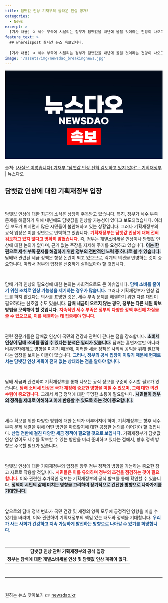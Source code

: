 ```yaml
---
title: 담뱃값 인상 기재부의 놀라운 진실 공개!
categories:
  - News
excerpt: >
  [기사 내용] ㅇ 세수 부족에 시달리는 정부가 담뱃값을 내년에 올릴 것이라는 전망이 나오고 있다. [기재부 …
feature_text: >
  ## whereispost 실시간 뉴스 속보입니다.

  [기사 내용] ㅇ 세수 부족에 시달리는 정부가 담뱃값을 내년에 올릴 것이라는 전망이 나오고 있다. [기재부 …
image: '/assets/img/newsdao_breakingnews.jpg'
---
```


![뉴스다오 속보](/assets/img/newsdao_breakingnews.jpg)

<p>출처: <a href="https://newsdao.kr/2430" rel="dofollow">[사실은 이렇습니다] 기재부 “담뱃값 인상 전혀 검토하고 있지 않아” - 기획재정부</a> | 뉴스다오</p>

<h2 data-ke-size="size26">담뱃값 인상에 대한 기획재정부 입장</h2>

<p data-ke-size="size16">&nbsp;</p>

담뱃값 인상에 대한 최근의 소식은 상당히 주목받고 있습니다. 특히, 정부가 세수 부족 문제를 해결하기 위해 내년에도 담뱃값을 인상할 가능성이 있다고 보도되었습니다. 이러한 보도가 퍼지면서 많은 시민들이 불안해하고 있는 상황입니다. 그러나 기획재정부의 공식 입장은 이를 정면으로 반박하고 있습니다. <b><span style="color: #ee2323;">기획재정부는 담뱃값 인상에 대해 전혀 검토하고 있지 않다고 명확히 밝혔습니다.</span></b> 즉, 정부는 개별소비세율 인상이나 담뱃값 인상에 대한 논의가 없다며, 근거 없는 주장을 자제해 주기를 요청하고 있습니다. <b><span style="background-color: #21538527;">이는 한편으로 세수 부족 문제를 해결하기 위한 정부의 전반적인 노력 중 하나로 볼 수 있습니다.</span></b> 담배와 관련된 세금 정책은 항상 논란이 되고 있으므로, 각계의 의견을 반영하는 것이 중요합니다. 따라서 정부의 입장을 신중하게 살펴보아야 할 것입니다.

<p data-ke-size="size16">&nbsp;</p>

담배 가격 인상의 필요성에 대한 논의는 사회적으로도 큰 이슈입니다. <b><span style="color: #1a5490;">담배 소비를 줄이기 위한 조치로 인상 가능성을 제기하는 경우가 많습니다.</span></b> 그러나 기획재정부가 인상 검토를 하지 않겠다는 의사를 표명한 것은, 세수 부족 문제를 해결하기 위한 다른 대안이 필요하다는 신호일 수도 있습니다. <b>담배 세금이 오르지 않는 경우, 정부는 다른 세원 확보 방법을 모색해야 할 것입니다.</b> <b><span style="color: #ee2323;">지속적인 세수 부족은 정부의 다양한 정책 추진에 차질을 줄 수 있으므로, 이를 해결하는 데 집중해야 합니다.</span></b> 

<p data-ke-size="size16">&nbsp;</p>

관련 전문가들은 담배값 인상이 국민의 건강과 관련이 깊다는 점을 강조합니다. <b><span style="background-color: #21538527;">소비세 인상이 담배 소비를 줄일 수 있다는 분석은 일리가 있습니다.</span></b> 담배는 흡연자뿐만 아니라 비흡연자에게도 영향을 미치기 때문에, 이러한 세금 정책은 사회적 공익을 위해 필요하다는 입장을 보이는 이들이 많습니다. <b><span style="color: #1a5490;">그러나, 정부의 공식 입장이 이렇기 때문에 현재로서는 담뱃값 인상 계획이 전혀 없는 상태라는 점을 알아야 합니다.</span></b> 

<p data-ke-size="size16">&nbsp;</p>

담배 세금과 관련하여 기획재정부를 통해 나오는 공식 정보를 꾸준히 주시할 필요가 있습니다. <b><span style="color: #ee2323;">담배 소비세 인상은 국가 재정에 중요한 영향을 미칠 수 있으며, 그에 대한 의견 수렴이 중요합니다.</span></b> 그래서 세금 정책에 대한 투명한 소통이 필요합니다. <b><span style="background-color: #21538527;">시민들이 정부의 정책을 제대로 이해하고 이에 반응할 수 있도록 하는 것이 중요합니다.</span></b> 

<p data-ke-size="size16">&nbsp;</p>

세수 확보를 위한 다양한 방법에 대한 논의가 이루어져야 하며, 기획재정부는 향후 세수 부족 문제 해결을 위해 어떤 방안을 마련할지에 대한 공정한 논의를 이어가야 할 것입니다. <b><span style="color: #1a5490;">산업 전반에 걸친 다양한 세금 정책이 필요할 것으로 보입니다.</span></b> 기획재정부가 담뱃값 인상 없이도 세수를 확보할 수 있는 방안을 미리 준비하고 있다는 점에서, 향후 정책 방향은 주목할 필요가 있습니다. 

<p data-ke-size="size16">&nbsp;</p>

담뱃값 인상에 대한 기획재정부의 입장은 향후 정부 정책의 방향을 가늠하는 중요한 참고 자료로 작용할 것입니다. <b><span style="color: #ee2323;">시민들은 이를 유의하며 정부의 조건을 점검하는 것이 필요합니다.</span></b> 이와 관련한 추가적인 정보는 기획재정부의 공식 발표를 통해 확인할 수 있습니다. <b><span style="background-color: #21538527;">정책이 시민의 삶에 미치는 영향을 고려하여 장기적으로 건전한 방향으로 나아가기를 기대합니다.</span></b> 

<p data-ke-size="size16">&nbsp;</p>

앞으로의 담배 정책 변화가 국민 건강 및 재정의 양쪽 모두에 긍정적인 영향을 미칠 수 있기를 바라며, 이와 관련하여 기획재정부의 책임 있는 태도와 정책을 기대합니다. <b><span style="color: #1a5490;">우리가 사는 사회가 건강하고 지속 가능하게 발전하는 방향으로 나아갈 수 있기를 희망합니다. </span></b> 

<p data-ke-size="size16">&nbsp;</p>

<table>
    <tr>
        <td style="text-align: center; height: 17px;"><b>담뱃값 인상 관련 기획재정부의 공식 입장</b></td>
    </tr>
    <tr>
        <td style="text-align: center; height: 17px;"><b>정부는 담배에 대한 개별소비세율 인상 및 담뱃값 인상 계획이 없다.</b></td>
    </tr>
</table>

<p data-ke-size="size16">&nbsp;</p>

<hr />

<p data-ke-size="size16">&nbsp;</p> 

원하는 뉴스 찾아보기 👉 <a href="https://newsdao.kr" rel="dofollow">newsdao.kr</a>



